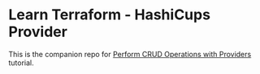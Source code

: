 # Learn Terraform - HashiCups Provider

This is the companion repo for [Perform CRUD Operations with Providers](https://developer.hashicorp.com/terraform/tutorials/providers/provider-use) tutorial.
